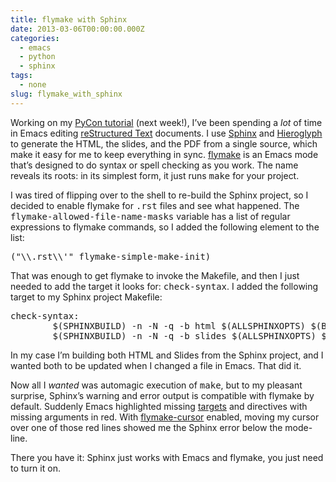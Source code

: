 ```yaml
---
title: flymake with Sphinx
date: 2013-03-06T00:00:00.000Z
categories:
  - emacs
  - python
  - sphinx
tags:
  - none
slug: flymake_with_sphinx
---
```

Working on my [PyCon tutorial][1]  (next week!), I&#8217;ve been spending a _lot_ of time in Emacs editing [reStructured Text][2]  documents. I use [Sphinx][3]  and [Hieroglyph][4]  to generate the <span class="caps">HTML</span>, the slides, and the <span class="caps">PDF</span> from a single source, which make it easy for me to keep everything in sync. [flymake][5]  is an Emacs mode that&#8217;s designed to do syntax or spell checking as you work. The name reveals its roots: in its simplest form, it just runs <tt class="docutils literal">make</tt> for your project.

I was tired of flipping over to the shell to re-build the Sphinx project, so I decided to enable flymake for <tt class="docutils literal">.rst</tt> files and see what happened. The <tt class="docutils literal"><span class="pre">flymake-allowed-file-name-masks</span></tt> variable has a list of regular expressions to flymake commands, so I added the following element to the list:

<pre class="literal-block">("\\.rst\\'" flymake-simple-make-init)
</pre>

That was enough to get flymake to invoke the Makefile, and then I just needed to add the target it looks for: <tt class="docutils literal"><span class="pre">check-syntax</span></tt>. I added the following target to my Sphinx project Makefile:

<pre class="literal-block">check-syntax:
        $(SPHINXBUILD) -n -N -q -b html $(ALLSPHINXOPTS) $(BUILDDIR)/
        $(SPHINXBUILD) -n -N -q -b slides $(ALLSPHINXOPTS) $(BUILDDIR)/slides
</pre>

In my case I&#8217;m building both <span class="caps">HTML</span> and Slides from the Sphinx project, and I wanted both to be updated when I changed a file in Emacs. That did it.

Now all I _wanted_ was automagic execution of <tt class="docutils literal">make</tt>, but to my pleasant surprise, Sphinx&#8217;s warning and error output is compatible with flymake by default. Suddenly Emacs highlighted missing [targets][6]  and directives with missing arguments in red. With [flymake-cursor][7]  enabled, moving my cursor over one of those red lines showed me the Sphinx error below the mode-line.

There you have it: Sphinx just works with Emacs and flymake, you just need to turn it on.



 [1]: https://us.pycon.org/2013/schedule/presentation/9/
 [2]: http://docutils.sf.net
 [3]: http://sphinx-doc.org
 [4]: http://hieroglyph.io/
 [5]: http://flymake.sourceforge.net/
 [6]: http://docutils.sourceforge.net/docs/user/rst/quickref.html#hyperlink-targets
 [7]: http://www.emacswiki.org/emacs/flymake-cursor.el
